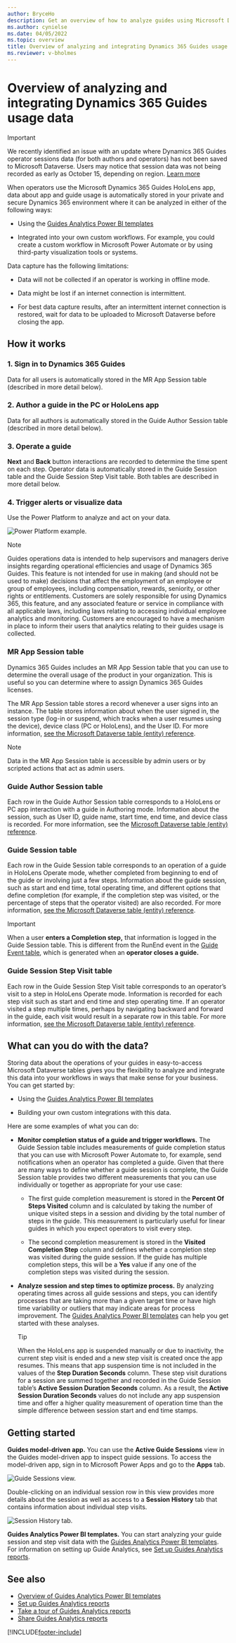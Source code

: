 ```yaml
---
author: BryceHo
description: Get an overview of how to analyze guides using Microsoft Dynamics 365 Guides
ms.author: cynielse
ms.date: 04/05/2022
ms.topic: overview
title: Overview of analyzing and integrating Dynamics 365 Guides usage data
ms.reviewer: v-bholmes
---
```


# Overview of analyzing and integrating Dynamics 365 Guides usage data

> [!IMPORTANT]
> We recently identified an issue with an update where Dynamics 365 Guides operator sessions data (for both authors and operators) has not been saved to Microsoft Dataverse. Users may notice that session data was not being recorded as early as October 15, depending on region. [Learn more](known-issues-hololens-app.md)

When operators use the Microsoft Dynamics 365 Guides HoloLens app, data about app and guide usage is automatically stored in your private and secure Dynamics 365 environment where it can be analyzed in either of the following ways:

- Using the [Guides Analytics Power BI templates](analytics-guide.md)

- Integrated into your own custom workflows. For example, you could create a custom workflow in Microsoft Power Automate or by using third-party visualization tools or systems.

Data capture has the following limitations:

- Data will not be collected if an operator is working in offline mode.

- Data might be lost if an internet connection is intermittent.

- For best data capture results, after an intermittent internet connection is restored, wait for data to be uploaded to Microsoft Dataverse before closing the app.

## How it works

### 1. Sign in to Dynamics 365 Guides

Data for all users is automatically stored in the MR App Session table (described in more detail below).

### 2. Author a guide in the PC or HoloLens app

Data for all authors is automatically stored in the Guide Author Session table (described in more detail below).

### 3. Operate a guide

**Next** and **Back** button interactions are recorded to determine the time spent on each step. Operator data is automatically stored in the Guide Session table and the Guide Session Step Visit table. Both tables are described in more detail below. 

### 4. Trigger alerts or visualize data

Use the Power Platform to analyze and act on your data.

![Power Platform example.](media/analytics-alerts-visualize-data-1.PNG "Power Platform example")

> [!NOTE]
> Guides operations data is intended to help supervisors and managers derive insights regarding operational efficiencies and usage of Dynamics 365 Guides. This feature is not intended for use in making (and should not be used to make) decisions that affect the employment of an employee or group of employees, including compensation, rewards, seniority, or other rights or entitlements. Customers are solely responsible for using Dynamics 365, this feature, and any associated feature or service in compliance with all applicable laws, including laws relating to accessing individual employee analytics and monitoring. Customers are encouraged to have a mechanism in place to inform their users that analytics relating to their guides usage is collected. 

### MR App Session table

Dynamics 365 Guides includes an MR App Session table that you can use to determine the overall usage of the product in your organization. This is useful so you can determine where to assign Dynamics 365 Guides licenses. 

The MR App Session table stores a record whenever a user signs into an instance. The table stores information about when the user signed in, the session type (log-in or suspend, which tracks when a user resumes using the device), device class (PC or HoloLens), and the User ID. For more information, [see the Microsoft Dataverse table (entity) reference](developer-entity-reference.md). 

> [!NOTE]
> Data in the MR App Session table is accessible by admin users or by scripted actions that act as admin users. 

### Guide Author Session table

Each row in the Guide Author Session table corresponds to a HoloLens or PC app interaction with a guide in Authoring mode. Information about the session, such as User ID, guide name, start time, end time, and device class is recorded. For more information, see the [Microsoft Dataverse table (entity) reference](developer-entity-reference.md).

### Guide Session table 

Each row in the Guide Session table corresponds to an operation of a guide in HoloLens Operate mode, whether completed from beginning to end of the guide or involving just a few steps. Information about the guide session, such as start and end time, total operating time, and different options that define completion (for example, if the completion step was visited, or the percentage of steps that the operator visited) are also recorded. For more information, [see the Microsoft Dataverse table (entity) reference](developer-entity-reference.md).

> [!IMPORTANT]
> When a user **enters a Completion step,** that information is logged in the Guide Session table. This is different from the RunEnd event in the [Guide Event table](developer-entity-reference.md#dynamics-365-guides-tables), which is generated when an **operator closes a guide.** 

### Guide Session Step Visit table 

Each row in the Guide Session Step Visit table corresponds to an operator’s visit to a step in HoloLens Operate mode. Information is recorded for each step visit such as start and end time and step operating time. If an operator visited a step multiple times, perhaps by navigating backward and forward in the guide, each visit would result in a separate row in this table. For more information, [see the Microsoft Dataverse table (entity) reference](developer-entity-reference.md). 

## What can you do with the data? 

Storing data about the operations of your guides in easy-to-access Microsoft Dataverse tables gives you the flexibility to analyze and integrate this data into your workflows in ways that make sense for your business. You can get started by:

- Using the [Guides Analytics Power BI templates](analytics-guide.md)

- Building your own custom integrations with this data. 

Here are some examples of what you can do: 

- **Monitor completion status of a guide and trigger workflows.** The Guide Session table includes measurements of guide completion status that you can use with Microsoft Power Automate to, for example, send notifications when an operator has completed a guide. Given that there are many ways to define whether a guide session is complete, the Guide Session table provides two different measurements that you can use individually or together as appropriate for your use case:

    - The first guide completion measurement is stored in the **Percent Of Steps Visited** column and is calculated by taking the number of unique visited steps in a session and dividing by the total number of steps in the guide. This measurement is particularly useful for linear guides in which you expect operators to visit every step. 
    
    - The second completion measurement is stored in the **Visited Completion Step** column and defines whether a completion step was visited during the guide session. If the guide has multiple completion steps, this will be a **Yes** value if any one of the completion steps was visited during the session.  

- **Analyze session and step times to optimize process.** By analyzing operating times across all guide sessions and steps, you can identify processes that are taking more than a given target time or have high time variability or outliers that may indicate areas for process improvement. The [Guides Analytics Power BI templates](analytics-guide.md) can help you get started with these analyses. 

   > [!TIP]
   > When the HoloLens app is suspended manually or due to inactivity, the current step visit is ended and a new step visit is created once the app resumes. This means that app suspension time is not included in the values of the **Step Duration Seconds** column. These step visit durations for a session are summed together and recorded in the Guide Session table’s **Active Session Duration Seconds** column. As a result, the **Active Session Duration Seconds** values do not include any app suspension time and offer a higher quality measurement of operation time than the simple difference between session start and end time stamps.   

## Getting started 

**Guides model-driven app.** You can use the **Active Guide Sessions** view in the Guides model-driven app to inspect guide sessions. To access the model-driven app, sign in to Microsoft Power Apps and go to the **Apps** tab. 

![Guide Sessions view.](media/analytics-data-stored-automatically-2.jpg "Guide Sessions view")

Double-clicking on an individual session row in this view provides more details about the session as well as access to a **Session History** tab that contains information about individual step visits.  

![Session History tab.](media/analytics-session-history-tab.PNG "Session History tab")

**Guides Analytics Power BI templates.** You can start analyzing your guide session and step visit data with the [Guides Analytics Power BI templates](analytics-guide.md). For information on setting up Guide Analytics, see [Set up Guides Analytics reports](analytics-ga-setup.md).  

## See also

- [Overview of Guides Analytics Power BI templates](analytics-guide.md)
- [Set up Guides Analytics reports](analytics-ga-setup.md)
- [Take a tour of Guides Analytics reports](analytics-ga-reports.md)
- [Share Guides Analytics reports](analytics-ga-share-reports.md)


[!INCLUDE[footer-include](../includes/footer-banner.md)]
